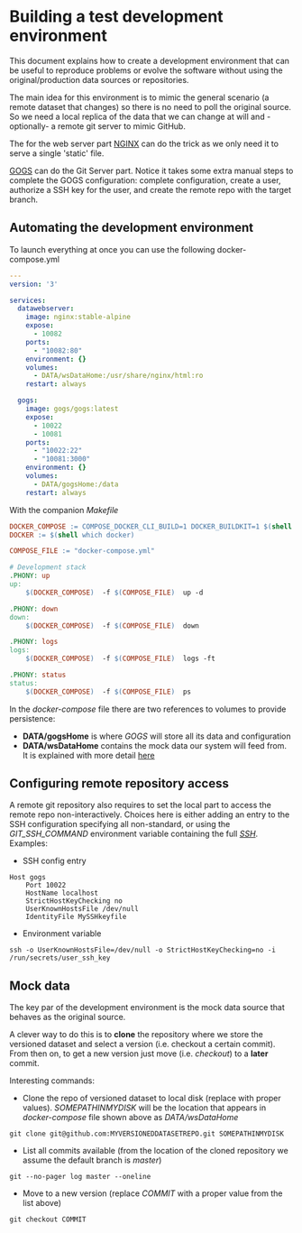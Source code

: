 # Building a test development environment

This document explains how to create a development environment that can be useful to reproduce problems or evolve 
the software without using the original/production data sources or repositories.  

The main idea for this environment is to mimic the general scenario (a remote dataset that changes) 
so there is no need to poll the original source. So we need a local replica of the data that we can 
change at will and -optionally- a remote git server to mimic GitHub.  

The for the web server part [NGINX](https://www.nginx.com/) can do the trick as we only need it 
to serve a single 'static' file.

[GOGS](https://gogs.io/) can do the Git Server part. Notice it takes some extra manual steps to 
complete the GOGS configuration: complete configuration, create a user, authorize a SSH key for the user, and 
create the remote repo with the target branch. 

## Automating the development environment

To launch everything at once you can use the following docker-compose.yml
~~~yaml
---
version: '3'

services:
  datawebserver:
    image: nginx:stable-alpine
    expose:
      - 10082
    ports:
      - "10082:80"
    environment: {}
    volumes:
      - DATA/wsDataHome:/usr/share/nginx/html:ro
    restart: always

  gogs:
    image: gogs/gogs:latest
    expose:
      - 10022
      - 10081
    ports:
      - "10022:22"
      - "10081:3000"
    environment: {}
    volumes:
      - DATA/gogsHome:/data
    restart: always
~~~

With the companion _Makefile_
~~~makefile
DOCKER_COMPOSE := COMPOSE_DOCKER_CLI_BUILD=1 DOCKER_BUILDKIT=1 $(shell which docker-compose)
DOCKER := $(shell which docker)

COMPOSE_FILE := "docker-compose.yml"

# Development stack
.PHONY: up
up:
	$(DOCKER_COMPOSE)  -f $(COMPOSE_FILE)  up -d

.PHONY: down
down:
	$(DOCKER_COMPOSE)  -f $(COMPOSE_FILE)  down

.PHONY: logs
logs:
	$(DOCKER_COMPOSE)  -f $(COMPOSE_FILE)  logs -ft

.PHONY: status
status:
	$(DOCKER_COMPOSE)  -f $(COMPOSE_FILE)  ps
~~~

In the _docker-compose_ file there are two references to volumes to provide persistence:
* **DATA/gogsHome** is where _GOGS_ will store all its data and configuration
* **DATA/wsDataHome** contains the mock data our system will feed from. It is explained with more detail [here](#mock-data)

## Configuring remote repository access
A remote git repository also requires to set the local part to access the remote repo non-interactively. Choices here
is either adding an entry to the SSH configuration specifying all non-standard, or using the _GIT_SSH_COMMAND_
environment variable containing the full [_SSH_](https://linux.die.net/man/1/ssh). Examples:

* SSH config entry
~~~text
Host gogs
    Port 10022
    HostName localhost
    StrictHostKeyChecking no
    UserKnownHostsFile /dev/null
    IdentityFile MySSHkeyfile
~~~
* Environment variable
~~~shell
ssh -o UserKnownHostsFile=/dev/null -o StrictHostKeyChecking=no -i /run/secrets/user_ssh_key
~~~


## Mock data
The key par of the development environment is the mock data source that behaves as the original source.

A clever way to do this is to **clone** the repository where we store the versioned dataset and select 
a version (i.e. checkout a certain commit). From then on, to get a new version just move (i.e. _checkout_)
to a **later** commit.


Interesting commands:
* Clone the repo of versioned dataset to local disk (replace with proper values). _SOMEPATHINMYDISK_
will be the location that appears in _docker-compose_ file shown above as _DATA/wsDataHome_
~~~shell
git clone git@github.com:MYVERSIONEDDATASETREPO.git SOMEPATHINMYDISK 
~~~ 
* List all commits available (from the location of the cloned repository we assume the default branch is _master_) 
~~~shell
git --no-pager log master --oneline
~~~
* Move to a new version (replace _COMMIT_ with a proper value from the list above)
~~~shell
git checkout COMMIT
~~~
